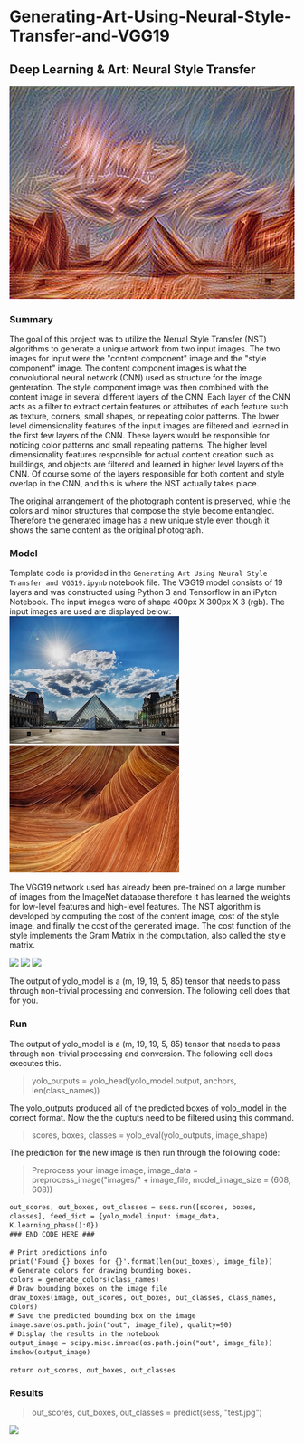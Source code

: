 # Generating-Art-Using-Neural-Style-Transfer-and-VGG19
## Deep Learning & Art: Neural Style Transfer 

<img src= "https://github.com/JeffGoodrich9791/Generating-Art-Using-Neural-Style-Transfer-and-VGG19/blob/master/First ConvNet Artwork.png" />

### Summary

The goal of this project was to utilize the Nerual Style Transfer (NST) algorithms to generate a unique artwork from two input images. The two images for input were the "content component" image and the "style component" image. The content component images is what the convolutional neural network (CNN) used as structure for the image genteration. The style component image was then combined with the content image in several different layers of the CNN. Each layer of the CNN acts as a filter to extract certain features or attributes of each feature such as texture, corners, small shapes, or repeating color patterns. The lower level dimensionality features of the input images are filtered and learned in the first few layers of the CNN. These layers would be responsible for noticing color patterns and small repeating patterns. The higher level dimensionality features responsible for actual content creation such as buildings, and objects are filtered and learned in higher level layers of the CNN. Of course some of the layers responsible for both content and style overlap in the CNN, and this is where the NST actually takes place. 

The original arrangement of the photograph content is preserved, while the colors and minor structures that compose the style  become entangled. Therefore the generated image has a new unique style even though it shows the same content as the original photograph. 


### Model

Template code is provided in the `Generating Art Using Neural Style Transfer and VGG19.ipynb` notebook file. The VGG19 model consists of 19 layers and was constructed using Python 3 and Tensorflow in an iPyton Notebook. The input images were of shape 400px X 300px X 3 (rgb). The input images are used are displayed below:
<img src= "https://github.com/JeffGoodrich9791/Generating-Art-Using-Neural-Style-Transfer-and-VGG19/blob/master/louvre.jpg" />
<img src= "https://github.com/JeffGoodrich9791/Generating-Art-Using-Neural-Style-Transfer-and-VGG19/blob/master/sandstone.jpg" />

The VGG19 network used has already been pre-trained on a large number of images from the ImageNet database therefore it has learned the weights for low-level features and high-level features. The NST algorithm is developed by computing the cost of the content image, cost of the style image, and finally the cost of the generated image. The cost function of the style implements the Gram Matrix in the computation, also called the style matrix.  

<img src= "https://github.com/JeffGoodrich9791/Generating-Art-Using-Neural-Style-Transfer-and-VGG19/blob/master/Jcost_content.jpg" />
<img src= "https://github.com/JeffGoodrich9791/Generating-Art-Using-Neural-Style-Transfer-and-VGG19/blob/master/Gram_matrix.jpg" />
<img src= "https://github.com/JeffGoodrich9791/Generating-Art-Using-Neural-Style-Transfer-and-VGG19/blob/master/Jcost_style.jpg" />


The output of yolo_model is a (m, 19, 19, 5, 85) tensor that needs to pass through non-trivial processing and conversion. The following cell does that for you.

### Run

The output of yolo_model is a (m, 19, 19, 5, 85) tensor that needs to pass through non-trivial processing and conversion. The following cell does executes this. 

> yolo_outputs = yolo_head(yolo_model.output, anchors, len(class_names))

The yolo_outputs produced all of the predicted boxes of yolo_model in the correct format. Now the the ouptuts need to be filtered using this command. 

> scores, boxes, classes = yolo_eval(yolo_outputs, image_shape)

The prediction for the new image is then run through the following code: 

>  Preprocess your image
    image, image_data = preprocess_image("images/" + image_file, model_image_size = (608, 608))

    
    out_scores, out_boxes, out_classes = sess.run([scores, boxes, classes], feed_dict = {yolo_model.input: image_data,    K.learning_phase():0})
    ### END CODE HERE ###

    # Print predictions info
    print('Found {} boxes for {}'.format(len(out_boxes), image_file))
    # Generate colors for drawing bounding boxes.
    colors = generate_colors(class_names)
    # Draw bounding boxes on the image file
    draw_boxes(image, out_scores, out_boxes, out_classes, class_names, colors)
    # Save the predicted bounding box on the image
    image.save(os.path.join("out", image_file), quality=90)
    # Display the results in the notebook
    output_image = scipy.misc.imread(os.path.join("out", image_file))
    imshow(output_image)
    
    return out_scores, out_boxes, out_classes


### Results

> out_scores, out_boxes, out_classes = predict(sess, "test.jpg")

<img src= "https://github.com/JeffGoodrich9791/YOLOv2_Autonomous_Vehicle_Image_Detection/blob/master/Bounding_Box_Output.png" /> 


